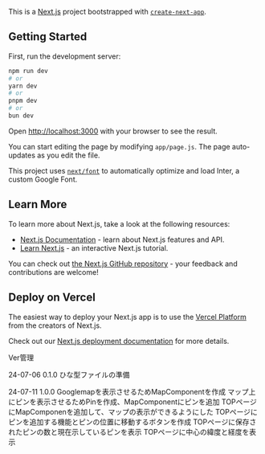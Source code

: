 This is a [Next.js](https://nextjs.org/) project bootstrapped with [`create-next-app`](https://github.com/vercel/next.js/tree/canary/packages/create-next-app).

## Getting Started

First, run the development server:

```bash
npm run dev
# or
yarn dev
# or
pnpm dev
# or
bun dev
```

Open [http://localhost:3000](http://localhost:3000) with your browser to see the result.

You can start editing the page by modifying `app/page.js`. The page auto-updates as you edit the file.

This project uses [`next/font`](https://nextjs.org/docs/basic-features/font-optimization) to automatically optimize and load Inter, a custom Google Font.

## Learn More

To learn more about Next.js, take a look at the following resources:

- [Next.js Documentation](https://nextjs.org/docs) - learn about Next.js features and API.
- [Learn Next.js](https://nextjs.org/learn) - an interactive Next.js tutorial.

You can check out [the Next.js GitHub repository](https://github.com/vercel/next.js/) - your feedback and contributions are welcome!

## Deploy on Vercel

The easiest way to deploy your Next.js app is to use the [Vercel Platform](https://vercel.com/new?utm_medium=default-template&filter=next.js&utm_source=create-next-app&utm_campaign=create-next-app-readme) from the creators of Next.js.

Check out our [Next.js deployment documentation](https://nextjs.org/docs/deployment) for more details.

Ver管理

24-07-06    0.1.0
    ひな型ファイルの準備

24-07-11    1.0.0
    Googlemapを表示させるためMapComponentを作成
    マップ上にピンを表示させるためPinを作成、MapComponentにピンを追加
    TOPページにMapComponenを追加して、マップの表示ができるようにした
    TOPページにピンを追加する機能とピンの位置に移動するボタンを作成
    TOPページに保存されたピンの数と現在示しているピンを表示
    TOPページに中心の緯度と経度を表示